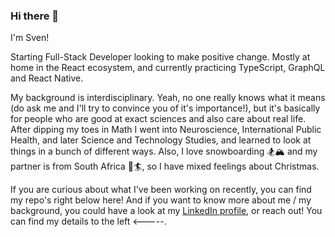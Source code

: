 ### Hi there 👋

I'm Sven! 

Starting Full-Stack Developer looking to make positive change. Mostly at home in the React ecosystem, and currently practicing TypeScript, GraphQL and React Native.

My background is interdisciplinary. Yeah, no one really knows what it means (do ask me and I'll try to convince you of it's importance!), but it's basically for people who are good at exact sciences and also care about real life. After dipping my toes in Math I went into Neuroscience, International Public Health, and later Science and Technology Studies, and learned to look at things in a bunch of different ways. Also, I love snowboarding 🏂🏔️ and my partner is from South Africa 🌊🏄‍, so I have mixed feelings about Christmas.

If you are curious about what I've been working on recently, you can find my repo's right below here! And if you want to know more about me / my background,  you could have a look at my [LinkedIn profile](https://www.linkedin.com/in/sven-van-ewijk/), or reach out! You can find my details to the left <-----.
